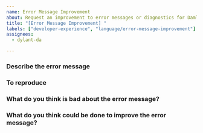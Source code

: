 ```yaml
---
name: Error Message Improvement
about: Request an improvement to error messages or diagnostics for Daml.
title: "[Error Message Improvement] "
labels: ["developer-experience", "language/error-message-improvement"]
assignees:
  - dylant-da

---
```


<!--
I confirm that, if this is a request that has security implications, I already contacted security@digitalasset.com and followed the [responsible disclosure policy](https://digitalasset.com/security/).

I confirm that this is not a question or a request for technical support by the community, for which the [Daml forum](https://discuss.daml.com/) is available.
-->

### Describe the error message

<!--
Enter here the error message, where it occurs
-->

### To reproduce

<!--
Add here the steps to reproduce the error message...
1. start such and such service '...'
2. write the following code
3. see error
-->

### What do you think is bad about the error message?

<!--
- Is it simply wrong, in that it refers to the wrong code?
- Is it incomplete, in that it refers to only part of the problem?
- Is it confusing, in that it refers to complex features?
- Does it show compiler internals, or parts of the pipeline that you don't know about?
- Is it insufficient, because it doesn't provide advice?
-->

### What do you think could be done to improve the error message?

<!--
- If the error is simply wrong, should it be fixed?
- Should it provide better context on what caused the error?
- Does it obscure compiler internals and better explain the source of the error?
- Should it provide better advice on how to fix the error?
-->
